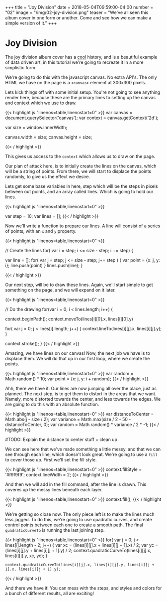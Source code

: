 +++
title = "Joy Division"
date = 2018-05-04T09:59:00-04:00
number = "02"
image = "/img/02-joy-division.png"
teaser = "We've all seen this album cover in one form or another. Come and see how we can make a simple version of it."
+++


# Joy Division

The joy division album cover has a [cool](https://blogs.scientificamerican.com/sa-visual/pop-culture-pulsar-origin-story-of-joy-division-s-unknown-pleasures-album-cover-video/) history, and is a beautiful example of data driven art, in this tutorial we're going to recreate it in a more simplistic form.

We're going to do this with the javascript canvas. No extra API's. The only HTML we have on the page is a `<canvas>` element at 300x300 pixels.

Lets kick things off with some initial setup. You're not going to see anything render here, because these are the primary lines to setting up the canvas and context which we use to draw.

<div id="tmd-1" class="tmd-trigger" data-from="0" data-action="replace" data-to="all">
{{< highlight js "linenos=table,linenostart=0" >}}
var canvas = document.querySelector('canvas');
var context = canvas.getContext('2d');

var size = window.innerWidth;

canvas.width = size;
canvas.height = size;
 
{{< / highlight >}}
</div>

This gives us access to the `context` which allows us to draw on the page. 

Our plan of attack here, is to initially create the lines on the canvas, which will be a string of points. From there, we will start to displace the points randomly, to give us the effect we desire.

Lets get some base variables in here, step which will be the steps in pixels between out points, and an array called lines. Which is going to hold our lines.

<div id="tmd-2" class="tmd-trigger" data-from="9" data-action="replace" data-to="all">
{{< highlight js "linenos=table,linenostart=0" >}}

var step = 10;
var lines = [];
{{< / highlight >}}
</div>

Now we'll write a function to prepare our lines. A line will consist of a series of points, with an `x` and `y` property.

<div id="tmd-3" class="tmd-trigger" data-from="15" data-action="replace" data-to="all">
{{< highlight js "linenos=table,linenostart=0" >}}

// Create the lines
for( var i = step; i <= size - step; i += step) {
    
  var line = [];
  for( var j = step; j <= size - step; j+= step ) {
    var point = {x: j, y: i};
    line.push(point)
  } 
  lines.push(line);
}

{{< / highlight >}}
</div>

Our next step, will be to draw these lines. Again, we'll start simple to get something on the page, and we will expand on it later.

<div id="tmd-4" class="tmd-trigger" data-from="24" data-action="replace" data-to="all">
{{< highlight js "linenos=table,linenostart=0" >}}

// Do the drawing
for(var i = 0; i < lines.length; i++) {

  context.beginPath();
  context.moveTo(lines[i][0].x, lines[i][0].y)
  
  for( var j = 0; j < lines[i].length; j++) {
    context.lineTo(lines[i][j].x, lines[i][j].y);
  }

  context.stroke();
}
{{< / highlight >}}
</div>

Amazing, we have lines on our canvas! Now, the next job we have is to displace them. We will do that up in our first loop, where we create the points. 

<div id="tmd-5" class="tmd-trigger" data-from="16" data-action="replace" data-to="17">
{{< highlight js "linenos=table,linenostart=0" >}}
    var random = Math.random() * 10;
    var point = {x: j, y: i + random};
{{< / highlight >}}
</div>

Ahh, there we have it. Our lines are now jumping all over the place, just as planned. The next step, is to get them to distort in the areas that we want. Namely, more distorted towards the center, and less towards the edges. We are going to do this with an absolute function.

<div id="tmd-5" class="tmd-trigger" data-from="16" data-action="replace" data-to="17">
{{< highlight js "linenos=table,linenostart=0" >}}
    var distanceToCenter = Math.abs(j - size / 2);
    var variance = Math.max(size / 2 - 50 - distanceToCenter, 0);
    var random = Math.random() * variance / 2 * -1;
{{< / highlight >}}
</div>

#TODO: Explain the distance to center stuff + clean up

We can see here that we've made something a little messy. and that we can see through each line, which doesn't look great. We're going to use a `fill` to cover those up. First we'll set the fill style.

<div id="tmd-6" class="tmd-trigger" data-from="8" data-action="inject" data-to="8">
{{< highlight js "linenos=table,linenostart=0" >}}
context.fillStyle = '#f9f9f9';
context.lineWidth = 2;
{{< / highlight >}}
</div>

And then we will add in the fill command, after the line is drawn. This coveres up the messy lines beneath each layer.

<div id="tmd-7" class="tmd-trigger" data-from="36" data-action="inject" data-to="36">
{{< highlight js "linenos=table,linenostart=0" >}}
    context.fill();
{{< / highlight >}}
</div>

We're getting so close now. The only piece left is to make the lines much less jagged. To do this, we're going to use quadratic curves, and create control points between each one to create a smooth path. The final `quadraticCurveTo` is running the last joining step.

<div id="tmd-8" class="tmd-trigger" data-from="32" data-action="replace" data-to="35">
{{< highlight js "linenos=table,linenostart=0" >}}
    for( var j = 0; j < lines[i].length - 2; j++) {
      var xc = (lines[i][j].x + lines[i][j + 1].x) / 2;
      var yc = (lines[i][j].y + lines[i][j + 1].y) / 2;
      context.quadraticCurveTo(lines[i][j].x, lines[i][j].y, xc, yc);
    }
    
    context.quadraticCurveTo(lines[i][j].x, lines[i][j].y, lines[i][j + 1].x, lines[i][j + 1].y);
{{< / highlight >}}
</div>

And there we have it! You can mess with the steps, and styles and colors for a bunch of different results, all are exciting!